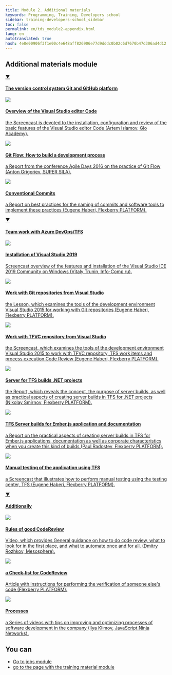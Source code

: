 ```yaml
---
title: Module 2. Additional materials
keywords: Programming, Training, Developers school
sidebar: training-developers-school_sidebar
toc: false
permalink: en/tds_module2-appendix.html
lang: en
autotranslated: true
hash: 4e8e00906f3f1e00c4e648aff826906e77d9dddc0b02c6d7670b47d306ad4d12
---
```


## Additional materials module

<div class="panel-group">
<div class="panel panel-default">
<div class="panel-heading">
<a class="pull-right spoiler-push" data-toggle="collapse" href="#collapse1">&#9660;</a>
<h4 class="panel-title">
<a data-toggle="collapse" href="#collapse1">
The version control system Git and GitHub platform</a>
</h4>
</div>
<div id="collapse1" class="panel-collapse collapse in">
<div class="panel-body">
<div class="row items">
<div class="col-sm-6 col-md-4 portfolio-item">
<a href="{{ 'https://www.youtube.com/watch?v=paA-leudslo' | relative_url }}" class="portfolio-link" target="_blank">
<div class="img-wrapper">
<img src="{{ "/images/pages/trainings/developers-school/module2/vs-code-overview.jpg" | relative_url}}" class="products-img">
</div>
<h4><span class="item-head">Overview of the Visual Studio editor Code</span></h4>
<p>the Screencast is devoted to the installation, configuration and review of the basic features of the Visual Studio editor Code (Artem Islamov, Glo Academy).</p>
</a>
</div>
<div class="col-sm-6 col-md-4 portfolio-item">
<a href="{{ 'https://www.youtube.com/watch?v=rC6varfUhCo' | relative_url }}" class="portfolio-link" target="_blank">
<div class="img-wrapper">
<img src="{{ "/images/pages/trainings/developers-school/module2/git-flow-process.jpg" | relative_url}}" class="products-img">
</div>
<h4><span class="item-head">Git Flow: How to build a development process</span></h4>
<p>a Report from the conference Agile Days 2016 on the practice of Git Flow (Anton Grigoriev, SUPER SILA).</p>
</a>
</div>
<div class="col-sm-6 col-md-4 portfolio-item">
<a href="{{ 'https://youtu.be/wQAjp-lw8FI' | relative_url }}" class="portfolio-link" target="_blank">
<div class="img-wrapper">
<img src="{{ "/images/pages/trainings/developers-school/module2/conventional-commits.jpg" | relative_url}}" class="products-img">
</div>
<h4><span class="item-head">Conventional Commits</span></h4>
<p>a Report on best practices for the naming of commits and software tools to implement these practices (Eugene Haberi, Flexberry PLATFORM).</p>
</a>
</div>
</div>
</div>
</div>
</div>
</div>

<div class="panel-group">
<div class="panel panel-default">
<div class="panel-heading">
<a class="pull-right spoiler-push" data-toggle="collapse" href="#collapse2">&#9660;</a>
<h4 class="panel-title">
<a data-toggle="collapse" href="#collapse2">
Team work with Azure DevOps&sol;TFS</a>
</h4>
</div>
<div id="collapse2" class="panel-collapse collapse in">
<div class="panel-body">
<div class="row items">
<div class="col-sm-6 col-md-4 portfolio-item">
<a href="{{ 'https://www.youtube.com/watch?v=FljfXrxgAmM' | relative_url }}" class="portfolio-link" target="_blank">
<div class="img-wrapper">
<img src="{{ "/images/pages/trainings/developers-school/module2/vs-2019-install.jpg" | relative_url}}" class="products-img">
</div>
<h4><span class="item-head">Installation of Visual Studio 2019</span></h4>
<p>Screencast overview of the features and installation of the Visual Studio IDE 2019 Community on Windows (Vitaly Trunin, Info-Comp.ru).</p>
</a>
</div>
<div class="col-sm-6 col-md-4 portfolio-item">
<a href="{{ 'https://www.youtube.com/watch?v=rS8B8T3Crz8' | relative_url }}" class="portfolio-link" target="_blank">
<div class="img-wrapper">
<img src="{{ "/images/pages/trainings/developers-school/module2/git-from-vs.jpg" | relative_url}}" class="products-img">
</div>
<h4><span class="item-head">Work with Git repositories from Visual Studio</span></h4>
<p>the Lesson, which examines the tools of the development environment Visual Studio 2015 for working with Git repositories (Eugene Haberi, Flexberry PLATFORM).</p>
</a>
</div>
<div class="col-sm-6 col-md-4 portfolio-item">
<a href="{{ 'https://www.youtube.com/watch?v=Pzu93rnaGrA' | relative_url }}" class="portfolio-link" target="_blank">
<div class="img-wrapper">
<img src="{{ "/images/pages/trainings/developers-school/module2/tfvc-from-vs.jpg" | relative_url}}" class="products-img">
</div>
<h4><span class="item-head">Work with TFVC repository from Visual Studio</span></h4>
<p>the Screencast, which examines the tools of the development environment Visual Studio 2015 to work with TFVC repository, TFS work items and process execution Code Review (Eugene Haberi, Flexberry PLATFORM).</p>
</a>
</div>
</div>
<div class="row items">
<div class="col-sm-6 col-md-4 portfolio-item">
<a href="{{ 'https://www.youtube.com/watch?v=3p2XgNDrL6Y' | relative_url }}" class="portfolio-link" target="_blank">
<div class="img-wrapper">
<img src="{{ "/images/pages/trainings/developers-school/module2/tfs-builds-dot-net.jpg" | relative_url}}" class="products-img">
</div>
<h4><span class="item-head">Server for TFS builds .NET projects</span></h4>
<p>the Report, which reveals the concept, the purpose of server builds, as well as practical aspects of creating server builds in TFS for .NET projects (Nikolay Smirnov, Flexberry PLATFORM).</p>
</a>
</div>
<div class="col-sm-6 col-md-4 portfolio-item">
<a href="{{ 'https://www.youtube.com/watch?v=6Gpq3r9YZC8' | relative_url }}" class="portfolio-link" target="_blank">
<div class="img-wrapper">
<img src="{{ "/images/pages/trainings/developers-school/module2/tfs-builds-ember.jpg" | relative_url}}" class="products-img">
</div>
<h4><span class="item-head">TFS Server builds for Ember.js application and documentation</span></h4>
<p>a Report on the practical aspects of creating server builds in TFS for Ember.js applications, documentation as well as corporate characteristics when you create this kind of builds (Paul Radostev, Flexberry PLATFORM).</p>
</a>
</div>
<div class="col-sm-6 col-md-4 portfolio-item">
<a href="{{ 'https://www.youtube.com/watch?v=AtJT9mI_fKk' | relative_url }}" class="portfolio-link" target="_blank">
<div class="img-wrapper">
<img src="{{ "/images/pages/trainings/developers-school/module2/manual-testing-tfs.jpg" | relative_url}}" class="products-img">
</div>
<h4><span class="item-head">Manual testing of the application using TFS</span></h4>
<p>a Screencast that illustrates how to perform manual testing using the testing center, TFS (Eugene Haberi, Flexberry PLATFORM).</p>
</a>
</div>
</div>
</div>
</div>
</div>
</div>

<div class="panel-group">
<div class="panel panel-default">
<div class="panel-heading">
<a class="pull-right spoiler-push" data-toggle="collapse" href="#collapse3">&#9660;</a>
<h4 class="panel-title">
<a data-toggle="collapse" href="#collapse3">
Additionally</a>
</h4>
</div>
<div id="collapse3" class="panel-collapse collapse in">
<div class="panel-body">
<div class="row items">
<div class="col-sm-6 col-md-4 portfolio-item">
<a href="{{ 'https://www.youtube.com/watch?v=gclusz3HtDA' | relative_url }}" class="portfolio-link" target="_blank">
<div class="img-wrapper">
<img src="{{ "/images/pages/trainings/developers-school/module2/codereview-rules.jpg" | relative_url}}" class="products-img">
</div>
<h4><span class="item-head">Rules of good CodeReview</span></h4>
<p>Video, which provides General guidance on how to do code review, what to look for in the first place, and what to automate once and for all. (Dmitry Rozhkov, Mesosphere).</p>
</a>
</div>
<div class="col-sm-6 col-md-4 portfolio-item">
<a href="{{ 'https://flexberry.github.io/ru/fp_code-review-check-list.html' | relative_url }}" class="portfolio-link" target="_blank">
<div class="img-wrapper">
<img src="{{ "/images/pages/trainings/developers-school/module2/codereview-check-list.jpg" | relative_url}}" class="products-img">
</div>
<h4><span class="item-head">a Check-list for CodeReview</span></h4>
<p>Article with instructions for performing the verification of someone else's code (Flexberry PLATFORM).</p>
</a>
</div>
<div class="col-sm-6 col-md-4 portfolio-item">
<a href="{{ 'https://www.youtube.com/playlist?list=PLvTBThJr861wi883RKRkoPSQe9J3yf4de' | relative_url }}" class="portfolio-link" target="_blank">
<div class="img-wrapper">
<img src="{{ "/images/pages/trainings/developers-school/module2/processes-in-company.jpg" | relative_url}}" class="products-img">
</div>
<h4><span class="item-head">Processes</span></h4>
<p>a Series of videos with tips on improving and optimizing processes of software development in the company (Ilya Klimov, JavaScript.Ninja Networks).</p>
</a>
</div>
</div>
</div>
</div>
</div>
</div>

## You can

- [Go to jobs module](tds_module2-tasks.html) <i class="fa fa-arrow-right" aria-hidden="true"></i>
- <i class="fa fa-arrow-left" aria-hidden="true"></i> [go to the page with the training material module](tds_module2-learn.html)



